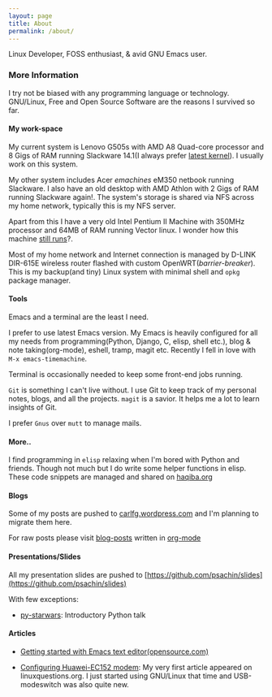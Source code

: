 ```yaml
---
layout: page
title: About
permalink: /about/
---
```


Linux Developer, FOSS enthusiast, & avid GNU Emacs user.

### More Information

I try not be biased with any programming language or technology.
GNU/Linux, Free and Open Source Software are the reasons I survived so
far.

#### My work-space

My current system is Lenovo G505s with AMD A8 Quad-core processor and
8 Gigs of RAM running Slackware 14.1(I always prefer
[latest kernel](https://github.com/psachin/bash_scripts/blob/master/build_my_kernel.sh)).
I usually work on this system.

My other system includes Acer _emachines_ eM350 netbook running
Slackware. I also have an old desktop with AMD Athlon with 2 Gigs of
RAM running Slackware again!. The system's storage is shared via NFS
across my home network, typically this is my NFS server.

Apart from this I have a very old Intel Pentium II Machine with 350MHz
processor and 64MB of RAM running Vector linux. I wonder how this
machine [still
runs](https://plus.google.com/+Sachinp/posts/UMCp3L6NiAn?pid=5864821069617337218&oid=113870692888444102463)?.

Most of my home network and Internet connection is managed by D-LINK
DIR-615E wireless router flashed with custom
OpenWRT(_barrier-breaker_). This is my backup(and tiny) Linux system
with minimal shell and `opkg` package manager.

#### Tools

Emacs and a terminal are the least I need.

I prefer to use latest Emacs version. My Emacs is heavily configured
for all my needs from programming(Python, Django, C, elisp, shell
etc.), blog & note taking(org-mode), eshell, tramp, magit etc.
Recently I fell in love with `M-x emacs-timemachine`.

Terminal is occasionally needed to keep some front-end jobs running.

`Git` is something I can't live without. I use Git to keep track of my
personal notes, blogs, and all the projects. `magit` is a savior. It
helps me a lot to learn insights of Git.

I prefer `Gnus` over `mutt` to manage mails.

#### More..

I find programming in `elisp` relaxing when I'm bored with Python and
friends. Though not much but I do write some helper functions in
elisp. These code snippets are managed and shared on
[haqiba.org](http://haqiba.org)

#### Blogs

Some of my posts are pushed to
[carlfg.wordpress.com](https://carlfg.wordpress.com/) and I'm planning
to migrate them here.

For raw posts please visit
[blog-posts](https://github.com/psachin/blog-posts) written in
[org-mode](http://orgmode.org/)

#### Presentations/Slides

All my presentation slides are pushed to
[https://github.com/psachin/slides](https://github.com/psachin/slides)

With few exceptions:

* [py-starwars](http://psachin.github.io/py-starwars/): Introductory
  Python talk

#### Articles

* [Getting started with Emacs text
  editor(opensource.com)](https://opensource.com/life/16/2/intro-to-emacs)

* [Configuring Huawei-EC152
  modem](http://www.linuxquestions.org/linux/answers/hardware/configuring_huaweiec152_modem):
  My very first article appeared on linuxquestions.org. I just started using
  GNU/Linux that time and USB-modeswitch was also quite new.
